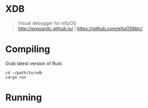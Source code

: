 # XDB
> Visual debugger for eXpOS  
> http://exposnitc.github.io/ | https://github.com/eXpOSNitc/

# Compiling
Grab latest version of Rust. 
```
cd ~/path/to/xdb
cargo run
````

# Running